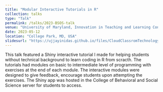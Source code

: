```yaml
---
title: "Modular Interactive Tutorials in R"
collection: talks
type: "Talk"
permalink: /talks/2023-BSOS-talk
venue: "University of Maryland, Innovation in Teaching and Learning Conference"
date: 2023-05-12
location: "College Park, MD, USA"
slidesurl: "https://ujjayinidas.github.io/files/CloudClassromTechnologyForDataScience.pdf.pdf"
---
```


This talk featured a Shiny interactive tutorial I made for helping students without technical background to learn coding in R from scracth. The tutorials had modules on basic to intermediate level of programming with exercises at the end of each module. The interactive modules were designed to give feedback, encourage students upon attempting the exercises. The Shiny app was hosted in the College of Behavioral and Social Science server for students to access.
